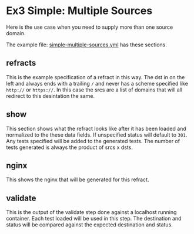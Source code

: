 # Ex3 Simple: Multiple Sources

Here is the use case when you need to supply more than one source domain.

The example file: [simple-multiple-sources.yml](simple-multiple-sources.yml) has these sections.

## refracts

This is the example specification of a refract in this way. The dst in on
the left and always ends with a trailing `/` and never has a scheme specified
like `http://` or `https://`. In this case the srcs are a list of domains
that will all redirect to this desintation the same.

## show

This section shows what the refract looks like after it has been loaded and
normalized to the these data fields. If unspecified status will default to
`301`. Any tests specified will be added to the generated tests. The number
of tests generated is always the product of srcs x dsts.

## nginx

This shows the nginx that will be generated for this refract.

## validate

This is the output of the validate step done against a localhost running
container. Each test loaded will be used in this step. The destination and
status will be compared against the expected destination and status.
